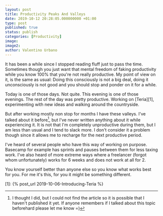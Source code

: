 ```yaml
---
layout: post
title: Productivity Peaks And Valleys
date: 2019-10-12 20:28:05.000000000 +01:00
type: post
published: true
status: publish
categories: [Productivity]
image:
image2:
author: Valentino Urbano
---
```


It has been a while since I stopped reading fluff just to pass the time. Sometimes though you just want that mental freedom of faking productivity while you know 100% that you're not really productive. My point of view on it, is the same as usual: Doing this consciously is not a big deal, doing it unconsciously is not good and you should stop and ponder on it for a while.

Today is one of those days. Not quite. This evening is one of those evenings. The rest of the day was pretty productive. Working on [Teria][1], experimenting with new ideas and walking around the countryside.

But after working mostly non stop for months I have these valleys. I've talked about it before[^1], but I've never written anything about it while experiencing it. It is not that I'm completely unproductive during them, but I am less than usual and I tend to slack more. I don't consider it a problem though since it allows me to recharge for the next productive period.

I've heard of several people who have this way of working on purpose. Basecamp for example has sprints and pauses between them for less taxing work. I've also heard of more extreme ways where a freelancer (forgot whom unfortunately) works for 6 weeks and does not work at all for 2.

You know yourself better than anyone else so you know what works best for you. For me it's this, for you it might be something different.

[^1]: I thought I did, but I could not find the article so it is possible that I haven't published it yet. If anyone remembers if I talked about this topic beforehard please let me know =)

[1]: {% post_url 2019-10-06-Introducing-Teria %}
